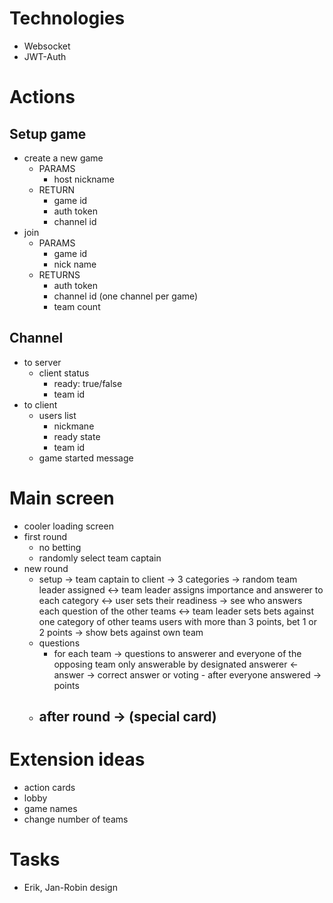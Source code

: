 # Technologies
- Websocket
- JWT-Auth

# Actions

## Setup game
- create a new game
  - PARAMS
    - host nickname
  - RETURN
    - game id
    - auth token
    - channel id
- join
  - PARAMS
    - game id
    - nick name
  - RETURNS
    - auth token
    - channel id (one channel per game)
    - team count

## Channel
- to server
  - client status
    - ready: true/false
    - team id
- to client
  - users list
    - nickmane
    - ready state
    - team id
  - game started message

# Main screen
- cooler loading screen
- first round
  - no betting
  - randomly select team captain
- new round
  - setup
     -> team captain to client
     -> 3 categories
     -> random team leader assigned
    <-> team leader assigns importance and answerer to each category
    <-> user sets their readiness
     -> see who answers each question of the other teams
    <-> team leader sets bets against one category of other teams
        users with more than 3 points,  bet 1 or 2 points
     -> show bets against own team
  - questions
    - for each team
       -> questions to answerer and everyone of the opposing team
          only answerable by designated answerer
      <-  answer
      ->  correct answer or voting - after everyone answered
      ->  points
  - after round
     -> (special card)
    -

# Extension ideas
- action cards
- lobby
- game names
- change number of teams

# Tasks
- Erik, Jan-Robin design
